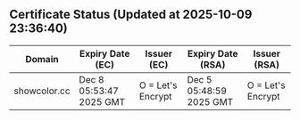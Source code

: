 ## Certificate Status (Updated at 2025-10-09 23:36:40)
| Domain | Expiry Date (EC) | Issuer (EC) | Expiry Date (RSA) | Issuer (RSA) |
|--------|------------------|-------------|-------------------|--------------|
| showcolor.cc | Dec  8 05:53:47 2025 GMT |  O = Let's Encrypt | Dec  5 05:48:59 2025 GMT |  O = Let's Encrypt |
